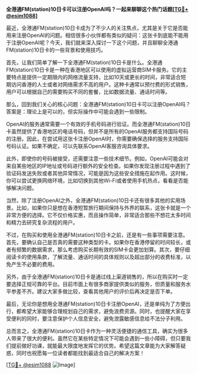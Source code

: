 **全港通FM(station)10日卡可以注册OpenAI吗？一起来聊聊这个热门话题[[TG💪+ @esim1088](https://t.me/s/esim1088)]**

最近，全港通FM(station)10日卡成为了不少人的关注焦点，尤其是关于它是否能用来注册OpenAI的问题。相信很多小伙伴都有类似的疑问：这张卡到底能不能用于注册OpenAI呢？今天，我们就来深入探讨一下这个问题，并且聊聊全港通FM(station)10日卡的一些背景和使用技巧。

首先，让我们简单了解一下全港通FM(station)10日卡是什么。全港通FM(station)10日卡是一种在香港地区可以使用的虚拟运营商SIM卡服务。它的主要特点是提供一定期限内的网络流量支持，比如10天或更长的时间，非常适合短期访问香港的人士或者对网络需求不高的用户。这种卡通常以预付费的形式销售，用户可以根据自己的需要购买不同的套餐，比如数据流量、通话时间等。

那么，回到我们关心的核心问题：全港通FM(station)10日卡可以注册OpenAI吗？答案是：理论上是可以的，但实际操作中可能会遇到一些限制。

OpenAI的服务通常需要一个有效的手机号码进行验证。而全港通FM(station)10日卡虽然提供了香港地区的电话号码，但并不是所有的OpenAI服务都支持国际号码的注册。因此，在尝试用这张卡注册OpenAI时，你需要确保选择的服务支持国际号码认证。如果不确定，可以先联系OpenAI客服咨询具体要求。

此外，即使你的号码被接受，还需要注意一些技术细节。例如，OpenAI可能会对来自某些地区的IP地址或号码进行额外的安全检查。如果你发现注册过程中遇到了验证码发送失败或者其他异常情况，可能是因为这些安全措施在起作用。这时候，你可以尝试更换网络环境，比如切换到其他Wi-Fi或者使用手机热点，看看是否能够解决问题。

当然，除了注册OpenAI之外，全港通FM(station)10日卡还有很多其他的实用场景。比如，如果你只是想在香港短暂旅行期间保持与外界的联系，这张卡就是一个非常方便的选择。它不仅价格实惠，而且操作简单，非常适合那些不想花太多时间和精力去研究复杂流程的用户。

不过，在购买和使用全港通FM(station)10日卡之前，还是有一些事项需要注意。首先，要确认自己是否真的需要这种类型的卡。如果你在香港停留的时间较长，或者有频繁的数据需求，那么考虑购买长期有效的SIM卡会更加划算。其次，要仔细阅读卡的使用条款，了解流量、通话时间的具体规则以及超出部分的收费标准，以免产生不必要的费用。

另外，由于全港通FM(station)10日卡是通过线上渠道销售的，所以在购买时一定要选择正规可靠的平台。目前市面上有很多商家提供类似的服务，但质量和服务水平参差不齐。建议大家多做比较，查看其他用户的评价后再决定是否下单。

最后，无论你是想用全港通FM(station)10日卡注册OpenAI，还是单纯为了方便出行，都希望大家能够合理规划自己的需求，避免浪费资源。同时，也提醒大家在享受便利的同时，要注意保护个人信息安全，避免泄露敏感信息给不法分子利用。

总而言之，全港通FM(station)10日卡作为一种灵活便捷的通信工具，确实为很多人带来了很大的便利。虽然它在某些特定情况下可能会遇到一些小障碍，但只要我们提前做好功课，就能最大限度地发挥它的优势。希望这篇文章能为大家解答疑惑，同时也祝愿每一位读者都能找到最适合自己的解决方案！

[[TG💪+ @esim1088](https://t.me/s/esim1088) ![Image](https://i.postimg.cc/4NQfJmqS/Snipaste-2025-05-13-00-14-12.png)]